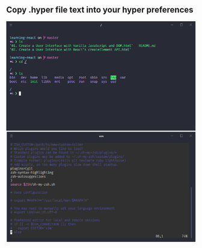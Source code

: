 
## Copy .hyper file text into your hyper preferences
<p>
  <img src = images/img1.png>
  <img src = images/img2.png>
</p>
